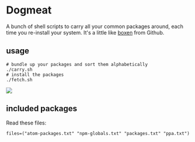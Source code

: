 # Dogmeat

A bunch of shell scripts to carry all your common packages around, each time you re-install your system. It's a little like [boxen](https://github.com/boxen/our-boxen/#our-boxen) from Github.

## usage
```
# bundle up your packages and sort them alphabetically
./carry.sh
# install the packages
./fetch.sh
```

![](http://jonathanmh.com/wp-content/uploads/2016/01/dogmeat.jpg)

## included packages
Read these files:
```
files=("atom-packages.txt" "npm-globals.txt" "packages.txt" "ppa.txt")
```
